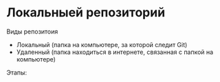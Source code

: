 # Локальныей репозиторий

Виды репозитоия

- Локальный (папка на компьютере, за которой следит Git)
- Удаленный (папка находиться в интернете, связанная с папкой на компьютере)

Этапы:


